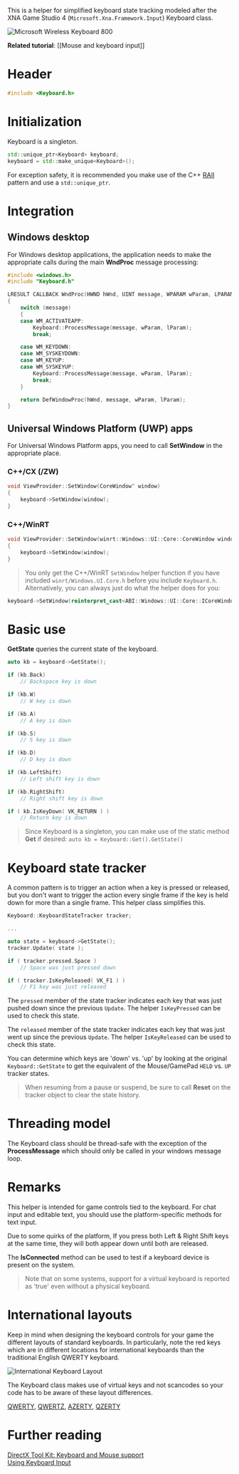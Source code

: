 This is a helper for simplified keyboard state tracking modeled after the XNA Game Studio 4 (``Microsoft.Xna.Framework.Input``) Keyboard class.

![Microsoft Wireless Keyboard 800](https://github.com/Microsoft/DirectXTK/wiki/images/wirelesskeyboard.jpg)

**Related tutorial**: [[Mouse and keyboard input]]

# Header
```cpp
#include <Keyboard.h>
```

# Initialization
Keyboard is a singleton.

```cpp
std::unique_ptr<Keyboard> keyboard;
keyboard = std::make_unique<Keyboard>();
```

For exception safety, it is recommended you make use of the C++ [RAII](http://en.wikipedia.org/wiki/Resource_Acquisition_Is_Initialization) pattern and use a ``std::unique_ptr``.

# Integration

## Windows desktop
For Windows desktop applications, the application needs to make the appropriate calls during the main **WndProc** message processing:

```cpp
#include <windows.h>
#include "Keyboard.h"

LRESULT CALLBACK WndProc(HWND hWnd, UINT message, WPARAM wParam, LPARAM lParam)
{
    switch (message)
    {
    case WM_ACTIVATEAPP:
        Keyboard::ProcessMessage(message, wParam, lParam);
        break;

    case WM_KEYDOWN:
    case WM_SYSKEYDOWN:
    case WM_KEYUP:
    case WM_SYSKEYUP:
        Keyboard::ProcessMessage(message, wParam, lParam);
        break;
    }

    return DefWindowProc(hWnd, message, wParam, lParam);
}
```

## Universal Windows Platform (UWP) apps
For Universal Windows Platform apps, you need to call **SetWindow** in the appropriate place.

### C++/CX (/ZW)

```cpp
void ViewProvider::SetWindow(CoreWindow^ window)
{
    keyboard->SetWindow(window);
}
```

### C++/WinRT

```cpp
void ViewProvider::SetWindow(winrt::Windows::UI::Core::CoreWindow window window)
{
    keyboard->SetWindow(window);
}
```

> You only get the C++/WinRT ``SetWindow`` helper function if you have included ``winrt/Windows.UI.Core.h`` before you include ``Keyboard.h``. Alternatively, you can always just do what the helper does for you:

```cpp
keyboard->SetWindow(reinterpret_cast<ABI::Windows::UI::Core::ICoreWindow*>(winrt::get_abi(window)));
```

# Basic use

**GetState** queries the current state of the keyboard.

```cpp
auto kb = keyboard->GetState();

if (kb.Back)
    // Backspace key is down

if (kb.W)
    // W key is down

if (kb.A)
    // A key is down

if (kb.S)
    // S key is down

if (kb.D)
    // D key is down

if (kb.LeftShift)
    // Left shift key is down

if (kb.RightShift)
    // Right shift key is down

if ( kb.IsKeyDown( VK_RETURN ) )
    // Return key is down
```

> Since Keyboard is a singleton, you can make use of the static method **Get** if desired: ``auto kb = Keyboard::Get().GetState()``

# Keyboard state tracker

A common pattern is to trigger an action when a key is pressed or released, but you don't want to trigger the action every single frame if the key is held down for more than a single frame. This helper class simplifies this.

```cpp
Keyboard::KeyboardStateTracker tracker;

...

auto state = keyboard->GetState();
tracker.Update( state );

if ( tracker.pressed.Space )
    // Space was just pressed down

if ( tracker.IsKeyReleased( VK_F1 ) )
    // F1 key was just released
```

The ``pressed`` member of the state tracker indicates each key that was just pushed down since the previous ``Update``. The helper ``IsKeyPressed`` can be used to check this state.

The ``released`` member of the state tracker indicates each key that was just went up since the previous ``Update``. The helper ``IsKeyReleased`` can be used to check this state.

You can determine which keys are 'down' vs. 'up' by looking at the original ``Keyboard::GetState`` to get the equivalent of the Mouse/GamePad ``HELD`` vs. ``UP`` tracker states.

> When resuming from a pause or suspend, be sure to call **Reset** on the tracker object to clear the state history.

# Threading model
The Keyboard class should be thread-safe with the exception of the **ProcessMessage** which should only be called in your windows message loop.

# Remarks
This helper is intended for game controls tied to the keyboard. For chat input and editable text, you should use the platform-specific methods for text input.

Due to some quirks of the platform, If you press both Left & Right Shift keys at the same time, they will both appear down until both are released.

The **IsConnected** method can be used to test if a keyboard device is present on the system.

> Note that on some systems, support for a virtual keyboard is reported as 'true' even without a physical keyboard.

# International layouts
Keep in mind when designing the keyboard controls for your game the different layouts of standard keyboards.  In particularly, note the red keys which are in different locations for international keyboards than the traditional English QWERTY keyboard.

![International Keyboard Layout](https://github.com/Microsoft/DirectXTK/wiki/images/KeyboardInternational.png)

The Keyboard class makes use of virtual keys and not scancodes so your code has to be aware of these layout differences.

[QWERTY](https://en.wikipedia.org/wiki/QWERTY), [QWERTZ](https://en.wikipedia.org/wiki/QWERTZ), [AZERTY](https://en.wikipedia.org/wiki/AZERTY), [QZERTY](https://en.wikipedia.org/wiki/Keyboard_layout#QZERTY)

# Further reading
[DirectX Tool Kit: Keyboard and Mouse support](https://walbourn.github.io/directx-tool-kit-keyboard-and-mouse-support/)  
[Using Keyboard Input](https://docs.microsoft.com/en-us/windows/desktop/inputdev/using-keyboard-input)  
